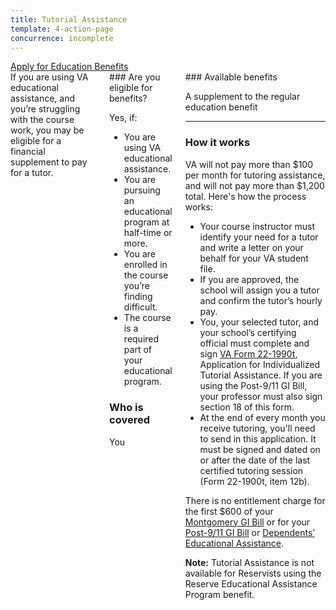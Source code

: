 ```yaml
---
title: Tutorial Assistance
template: 4-action-page
concurrence: incomplete
---
```


<div class="main" role="main" markdown="0">

<div class="va-action-bar--header">
  <div class="row">
    <div class="small-12 columns">
      <a class="usa-button-primary va-button-primary" href="/education/apply-for-education-benefits/">Apply for Education Benefits</a>
    </div>
  </div>
</div>

<div class="section one" markdown="0">
<div class="primary" markdown="0">
<div class="row" markdown="0">
<div class="small-12 columns usa-content" markdown="1">
<div markdown="1">
If you are using VA educational assistance, and you’re struggling with the course work, you may be eligible for a financial supplement to pay for a tutor.
</div>
<div class="call-out" markdown="1">
### Are you eligible for benefits?

Yes, if:

- You are using VA educational assistance.
- You are pursuing an educational program at half-time or more.
- You are enrolled in the course you’re finding difficult.
- The course is a required part of your educational program.

### Who is covered

You
</div>
<div markdown="1">
### Available benefits

A supplement to the regular education benefit

<hr>

### How it works

VA will not pay more than $100 per month for tutoring assistance, and will not pay more than $1,200 total. Here's how the process works: 

- Your course instructor must identify your need for a tutor and write a letter on your behalf for your VA student file.
- If you are approved, the school will assign you a tutor and confirm the tutor’s hourly pay.
- You, your selected tutor, and your school’s certifying official must complete and sign [VA Form 22-1990t](http://www.vba.va.gov/pubs/forms/vba-22-1990t-are.pdf), Application for Individualized Tutorial Assistance. If you are using the Post-9/11 GI Bill, your professor must also sign section 18 of this form.
- At the end of every month you receive tutoring, you'll need to send in this application. It must be signed and dated on or after the date of the last certified tutoring session (Form 22-1900t, item 12b).

There is no entitlement charge for the first $600 of your [Montgomery GI Bill](/education/gi-bill/) or for your [Post-9/11 GI Bill](/education/gi-bill/post-9-11/) or [Dependents’ Educational Assistance](/education/gi-bill/survivors-dependent-assistance/dependents-education/).

**Note:** Tutorial Assistance is not available for Reservists using the Reserve Educational Assistance Program benefit.
</div>
</div>

</div>
</div>


</div>

